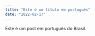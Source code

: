 ```yaml
---
title: "Este é um título em português"
date: "2022-02-17"
---
```


Este é um post em português do Brasil.